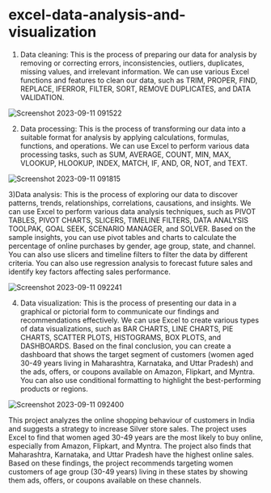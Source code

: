 # excel-data-analysis-and-visualization

1) Data cleaning: This is the process of preparing our data for analysis by removing or correcting errors, inconsistencies, outliers, duplicates, missing values, and irrelevant information. We can use various Excel functions and features to clean our data, such as TRIM, PROPER, FIND, REPLACE, IFERROR, FILTER, SORT, REMOVE DUPLICATES, and DATA VALIDATION.

![Screenshot 2023-09-11 091522](https://github.com/jshi-grey/excel-data-analysis-and-visualization/assets/111971113/495ceddc-6a18-4981-a7b7-9dfbafa914d4)


2) Data processing: This is the process of transforming our data into a suitable format for analysis by applying calculations, formulas, functions, and operations. We can use Excel to perform various data processing tasks, such as SUM, AVERAGE, COUNT, MIN, MAX, VLOOKUP, HLOOKUP, INDEX, MATCH, IF, AND, OR, NOT, and TEXT.

![Screenshot 2023-09-11 091815](https://github.com/jshi-grey/excel-data-analysis-and-visualization/assets/111971113/0cdfc109-4c05-4048-bbf0-e7b2b5ba55cb)


3)Data analysis: This is the process of exploring our data to discover patterns, trends, relationships, correlations, causations, and insights. We can use Excel to perform various data analysis techniques, such as PIVOT TABLES, PIVOT CHARTS, SLICERS, TIMELINE FILTERS, DATA ANALYSIS TOOLPAK, GOAL SEEK, SCENARIO MANAGER, and SOLVER. Based on the sample insights, you can use pivot tables and charts to calculate the percentage of online purchases by gender, age group, state, and channel. You can also use slicers and timeline filters to filter the data by different criteria. You can also use regression analysis to forecast future sales and identify key factors affecting sales performance.

![Screenshot 2023-09-11 092241](https://github.com/jshi-grey/excel-data-analysis-and-visualization/assets/111971113/bd546186-a676-4715-8504-908a0b3b9799)


4) Data visualization: This is the process of presenting our data in a graphical or pictorial form to communicate our findings and recommendations effectively. We can use Excel to create various types of data visualizations, such as BAR CHARTS, LINE CHARTS, PIE CHARTS, SCATTER PLOTS, HISTOGRAMS, BOX PLOTS, and DASHBOARDS. Based on the final conclusion, you can create a dashboard that shows the target segment of customers (women aged 30-49 years living in Maharashtra, Karnataka, and Uttar Pradesh) and the ads, offers, or coupons available on Amazon, Flipkart, and Myntra. You can also use conditional formatting to highlight the best-performing products or regions.

![Screenshot 2023-09-11 092400](https://github.com/jshi-grey/excel-data-analysis-and-visualization/assets/111971113/4954853b-dba1-4332-ab43-e739c2893349)



This project analyzes the online shopping behaviour of customers in India and suggests a strategy to increase Silver store sales. The project uses Excel to find that women aged 30-49 years are the most likely to buy online, especially from Amazon, Flipkart, and Myntra. The project also finds that Maharashtra, Karnataka, and Uttar Pradesh have the highest online sales. Based on these findings, the project recommends targeting women customers of age group (30-49 years) living in these states by showing them ads, offers, or coupons available on these channels.
